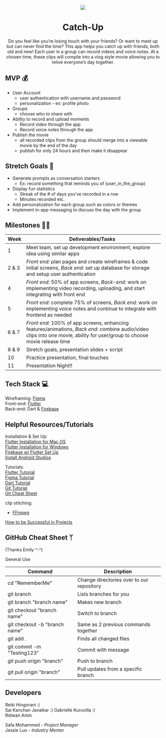
<p align="center"> <img src="https://media.giphy.com/media/WOIGpnJ3ye445BUQl4/giphy.gif" /> </p>

<h1 align="center"> Catch-Up </h1>

<div align="center"> Do you feel like you’re losing touch with your friends? Or want to meet up but can never find the time? This app helps you catch up with friends, both old and new! Each user in a group can record videos and voice notes. At a chosen time, these clips will compile into a vlog style movie allowing you to relive everyone’s day together. </div>


## MVP 💰

 -  User Account
	 - user authentication with username and password
	 - personalization - ex: profile photo
 - Groups
	 - choose who to share with 
 -   Ability to record and upload moments
	 - Record video through the app
	 - Record voice notes through the app
 - Publish the movie
	 - all recorded clips from the group should merge into a viewable movie by the end of the day
	 - publish for only 24 hours and then make it disappear

## Stretch Goals 🙆
- Generate prompts as conversation starters 
	- Ex: record something that reminds you of (user_in_the_group)
- Display fun statistics 
	- Streak of the # of days you've recorded in a row 
	- Minutes recorded etc.
-   Add personalization for each group such as colors or themes
-   Implement in-app messaging to discuss the day with the group


## Milestones 🏃‍♂️
|Week| Deliverables/Tasks |
|--|--|
| 1 | Meet team, set up development environment, explore idea using similar apps |
| 2 & 3 | *Front end:* plan pages and create wireframes & code initial screens, *Back end:* set up database for storage and setup user authentication
| 4 |*Front end:* 50% of app screens, *Back-end:* work on implementing video recording, uploading, and start integrating with front end|
| 5 | *Front end:* complete 75% of screens, *Back end:* work on implementing voice notes and continue to integrate with frontend as needed | 
| 6 & 7 | *Front end:* 100% of app screens, enhancing features/animations, *Back end:* combine audio/video clips into one movie, ability for user/group to choose movie release time |
| 8 & 9 | Stretch goals, presentation slides + script|
| 10 | Practice presentation, final touches|
| 11 | Presentation Night!!|

## Tech Stack 💻
Wireframing: [Figma](https://www.figma.com/)  
Front-end: [Flutter](https://docs.flutter.dev/get-started/install)   
Back-end: Dart & [Firebase](https://firebase.google.com/)   

## Helpful Resources/Tutorials 
Installation & Set Up:  
[Flutter Installation for Mac OS](https://www.youtube.com/watch?v=fzAg7lOWqVE)  
[Flutter Installation for Windows](https://www.youtube.com/watch?v=fDnqXmLSqtg)  
[Firebase w/ Flutter Set Up](https://www.youtube.com/watch?v=EXp0gq9kGxI&t=15s)  
[Install Android Studios](https://developer.android.com/studio/install?gclid=CjwKCAiAuOieBhAIEiwAgjCvcjwYSPTJuW9nn167xix8BzL8KzlDuCIwczz-JaqpBWLl1LyPWHwV1xoCWf0QAvD_BwE&gclsrc=aw.ds#mac)  

Tutorials:  
[Flutter Tutorial](https://www.youtube.com/playlist?list=PL4cUxeGkcC9jLYyp2Aoh6hcWuxFDX6PBJ)  
[Figma Tutorial](https://www.youtube.com/watch?v=FTFaQWZBqQ8)  
[Dart Tutorial](https://www.youtube.com/watch?v=veMhOYRib9o&t=812s)  
[Git Tutorial](https://www.youtube.com/watch?v=USjZcfj8yxE)  
[Git Cheat Sheet](https://education.github.com/git-cheat-sheet-education.pdf)  

clip stitching:  
 - [FFmpeg](https://pub.dev/packages/ffmpeg_kit_flutter)  
  
[How to be Successful in Projects](https://docs.google.com/document/d/18Zi3DrKG5e6g5Bojr8iqxIu6VIGl86YBSFlsnJnlM88/edit)

## GitHub Cheat Sheet ᛘ
(Thanks Emily ^-^)

General Use

| Command | Description |
| ------ | ------ |
| cd "RememberMe" | Change directories over to our repository |
| git branch | Lists branches for you |
| git branch "branch name" | Makes new branch |
| git checkout "branch name" | Switch to branch |
| git checkout -b "branch name" | Same as 2 previous commands together |
| git add . | Finds all changed files |
| git commit -m "Testing123" | Commit with message |
| git push origin "branch" | Push to branch |
| git pull origin "branch" | Pull updates from a specific branch |

## Developers 
Reiki Hingorani  :)  
Sai Kanchan Javalkar  :)
Gabrielle Kuruvilla  :)  
Ridwan Amin  

Safa Mohammed - *Project Manager*  
Jessie Luo - *Industry Mentor*
